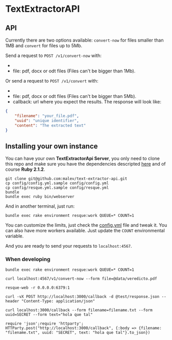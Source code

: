 # TextExtractorAPI

## API

Currently there are two options available: `convert-now` for files smaller than 1MB and `convert` for files up to 5Mb.

Send a request to `POST /v1/convert-now` with:

* [encoding]: **utf-8**
* file: pdf, docx or odt files (Files can't be bigger than 1Mb).

Or send a request to `POST /v1/convert` with:

* [encoding]: **utf-8**
* file: pdf, docx or odt files (Files can't be bigger than 5Mb).
* callback: url where you expect the results. The response will look like:

```json
{
	"filename": "your_file.pdf",
	"uuid": "unique identifier",
	"content": "The extracted text"
}
```

## Installing your own instance

You can have your own **TextExtractorApi Server**, you only need to clone this repo and make sure you have the dependencies descripted [here](http://documentcloud.github.io/docsplit/) and of course **Ruby 2.1.2**.

	git clone git@github.com:malev/text-extractor-api.git
    cp config/config.yml.sample config/config.yml
    cp config/resque.yml.sample config/resque.yml
    bundle
    bundle exec ruby bin/webserver

And in another terminal, just run:

    bundle exec rake environment resque:work QUEUE=* COUNT=1

You can customize the limits, just check the [config.yml](config/config.yml.sample) file and tweak it. You can also have more workers available. Just update the `COUNT` environmental variable.

And you are ready to send your requests to `localhost:4567`.

### When developing

    bundle exec rake environment resque:work QUEUE=* COUNT=1

    curl localhost:4567/v1/convert-now --form file=@data/veredicto.pdf 

    resque-web -r 0.0.0.0:6379:1

    curl -vX POST http://localhost:3000/callback -d @test/response.json --header "Content-Type: application/json"

    curl localhost:3000/callback --form filename=filename.txt --form uuid=SECRET --form text="hola que tal"

    require 'json';require 'httparty'; HTTParty.post("http://localhost:3000/callback", {:body => {filename: "filename.txt", uuid: "SECRET", text: "hola que tal"}.to_json})

